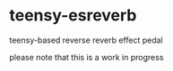 # teensy-esreverb

teensy-based reverse reverb effect pedal

please note that this is a work in progress
